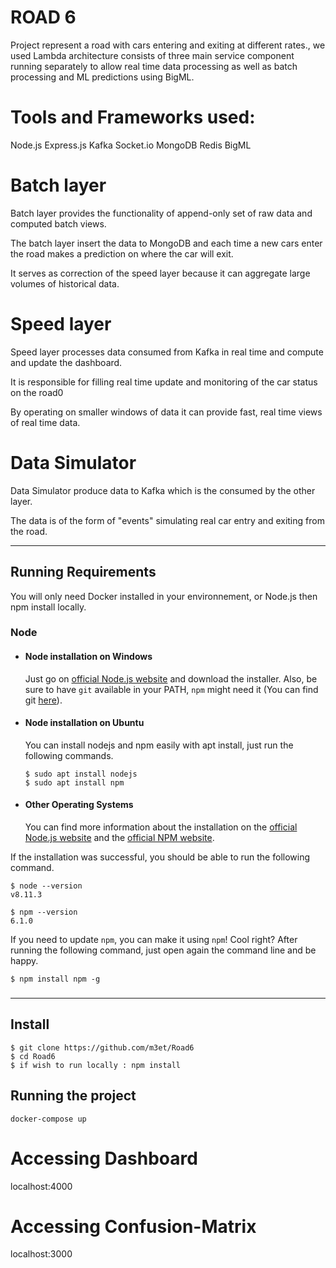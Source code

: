 # ROAD 6

Project represent a road with cars entering and exiting at different rates., we used Lambda architecture consists of three main service component running separately to allow real time data processing as well as batch processing and ML predictions using BigML.

# Tools and Frameworks used:

Node.js
Express.js
Kafka
Socket.io
MongoDB
Redis
BigML

# Batch layer

Batch layer provides the functionality of append-only set of raw data and computed batch views.

The batch layer insert the data to MongoDB and each time a new cars enter the road makes a prediction on where the car will exit.

It serves as correction of the speed layer because it can aggregate large volumes of historical data.

# Speed layer

Speed layer processes data consumed from Kafka in real time and compute and update the dashboard.

It is responsible for filling real time update and monitoring of the car status on the road0

By operating on smaller windows of data it can provide fast, real time views of real time data.

# Data Simulator

Data Simulator produce data to Kafka which is the consumed by the other layer.

The data is of the form of "events" simulating real car entry and exiting from the road.

---

## Running Requirements

You will only need Docker installed in your environnement, or Node.js then npm install locally.

### Node

- #### Node installation on Windows

  Just go on [official Node.js website](https://nodejs.org/) and download the installer.
  Also, be sure to have `git` available in your PATH, `npm` might need it (You can find git [here](https://git-scm.com/)).

- #### Node installation on Ubuntu

  You can install nodejs and npm easily with apt install, just run the following commands.

      $ sudo apt install nodejs
      $ sudo apt install npm

- #### Other Operating Systems
  You can find more information about the installation on the [official Node.js website](https://nodejs.org/) and the [official NPM website](https://npmjs.org/).

If the installation was successful, you should be able to run the following command.

    $ node --version
    v8.11.3

    $ npm --version
    6.1.0

If you need to update `npm`, you can make it using `npm`! Cool right? After running the following command, just open again the command line and be happy.

    $ npm install npm -g

###

---

## Install

    $ git clone https://github.com/m3et/Road6
    $ cd Road6
    $ if wish to run locally : npm install

## Running the project

    docker-compose up

# Accessing Dashboard

localhost:4000

# Accessing Confusion-Matrix

localhost:3000
